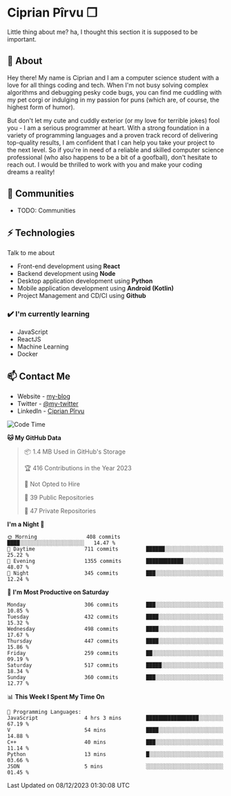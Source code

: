 # Ciprian Pîrvu ❐

Little thing about me? ha, I thought this section it is supposed to be important.

## 🧐 About

Hey there! My name is Ciprian and I am a computer science student with a love for all things coding and tech. When I'm not busy solving complex algorithms and debugging pesky code bugs, you can find me cuddling with my pet corgi or indulging in my passion for puns (which are, of course, the highest form of humor).

But don't let my cute and cuddly exterior (or my love for terrible jokes) fool you - I am a serious programmer at heart. With a strong foundation in a variety of programming languages and a proven track record of delivering top-quality results, I am confident that I can help you take your project to the next level. So if you're in need of a reliable and skilled computer science professional (who also happens to be a bit of a goofball), don't hesitate to reach out. I would be thrilled to work with you and make your coding dreams a reality!

## 👯 Communities

-   TODO: Communities

## ⚡ Technologies

Talk to me about

-   Front-end development using **React**
-   Backend development using **Node**
-   Desktop application development using **Python**
-   Mobile application development using **Android (Kotlin)**
-   Project Management and CD/CI using **Github**

### ✔️ I'm currently learning

-   JavaScript
-   ReactJS
-   Machine Learning
-   Docker

## 📫 Contact Me

-   Website - [my-blog]()
-   Twitter - [@my-twitter]()
-   LinkedIn - [Ciprian Pîrvu](https://www.linkedin.com/in/p%C3%AErvu-ciprian-cristian-4415991b1/)

<!--START_SECTION:waka-->
![Code Time](http://img.shields.io/badge/Code%20Time-1%2C846%20hrs%2015%20mins-blue)

**🐱 My GitHub Data** 

> 📦 1.4 MB Used in GitHub's Storage 
 > 
> 🏆 416 Contributions in the Year 2023
 > 
> 🚫 Not Opted to Hire
 > 
> 📜 39 Public Repositories 
 > 
> 🔑 47 Private Repositories 
 > 
**I'm a Night 🦉** 

```text
🌞 Morning                408 commits         ████░░░░░░░░░░░░░░░░░░░░░   14.47 % 
🌆 Daytime                711 commits         ██████░░░░░░░░░░░░░░░░░░░   25.22 % 
🌃 Evening                1355 commits        ████████████░░░░░░░░░░░░░   48.07 % 
🌙 Night                  345 commits         ███░░░░░░░░░░░░░░░░░░░░░░   12.24 % 
```
📅 **I'm Most Productive on Saturday** 

```text
Monday                   306 commits         ███░░░░░░░░░░░░░░░░░░░░░░   10.85 % 
Tuesday                  432 commits         ████░░░░░░░░░░░░░░░░░░░░░   15.32 % 
Wednesday                498 commits         ████░░░░░░░░░░░░░░░░░░░░░   17.67 % 
Thursday                 447 commits         ████░░░░░░░░░░░░░░░░░░░░░   15.86 % 
Friday                   259 commits         ██░░░░░░░░░░░░░░░░░░░░░░░   09.19 % 
Saturday                 517 commits         █████░░░░░░░░░░░░░░░░░░░░   18.34 % 
Sunday                   360 commits         ███░░░░░░░░░░░░░░░░░░░░░░   12.77 % 
```


📊 **This Week I Spent My Time On** 

```text
💬 Programming Languages: 
JavaScript               4 hrs 3 mins        █████████████████░░░░░░░░   67.19 % 
V                        54 mins             ████░░░░░░░░░░░░░░░░░░░░░   14.88 % 
C++                      40 mins             ███░░░░░░░░░░░░░░░░░░░░░░   11.14 % 
Python                   13 mins             █░░░░░░░░░░░░░░░░░░░░░░░░   03.66 % 
JSON                     5 mins              ░░░░░░░░░░░░░░░░░░░░░░░░░   01.45 % 
```


 Last Updated on 08/12/2023 01:30:08 UTC
<!--END_SECTION:waka-->
